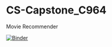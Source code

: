 # CS-Capstone_C964
Movie Recommender

[![Binder](https://mybinder.org/badge_logo.svg)](https://mybinder.org/v2/gh/KKAlton/CS-Capstone_C964/main?urlpath=voila%2Frender%2FUntitled.ipynb)

